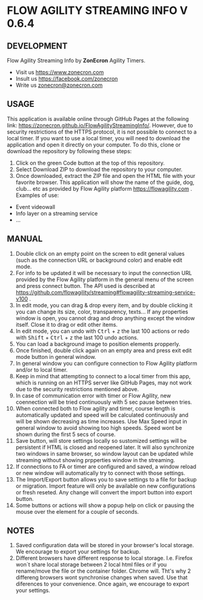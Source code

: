 # FLOW AGILITY STREAMING INFO V 0.6.4

## DEVELOPMENT
Flow Agility Streaming Info by **ZonEcron** Agility Timers. 
 - Visit us https://www.zonecron.com
 - Insult us https://facebook.com/zonecron
 - Write us zonecron@zonecron.com

## USAGE
This application is available online through GitHub Pages at the following link: https://zonecron.github.io/FlowAgilityStreamingInfo/. However, due to security restrictions of the HTTPS protocol, it is not possible to connect to a local timer.
If you want to use a local timer, you will need to download the application and open it directly on your computer. To do this, clone or download the repository by following these steps:
1. Click on the green Code button at the top of this repository.
2. Select Download ZIP to download the repository to your computer.
3. Once downloaded, extract the ZIP file and open the HTML file with your favorite browser.
This application will show the name of the guide, dog, club... etc as provided by Flow Agility platform https://flowagility.com .  
Examples of use:
- Event videowall
- Info layer on a streaming service
- ...

## MANUAL
1. Double click on an empty point on the screen to edit general values ​​(such as the connection URL or background color) and enable edit mode.
2. For info to be updated it will be necessary to input the connection URL provided by the Flow Agility platform in the general menu of the screen and press connect button. The API used is described at https://github.com/flowagility/streaming#flowagility-streaming-service-v100 .
3. In edit mode, you can drag & drop every item, and by double clicking it you can change its size, color, transparency, texts... If any properties window is open, you cannot drag and drop anything except the window itself. Close it to drag or edit other items.
4. In edit mode, you can undo with <kbd>Ctrl</kbd> + <kbd>z</kbd> the last 100 actions or redo with <kbd>Shift</kbd> + <kbd>Ctrl</kbd> + <kbd>z</kbd> the last 100 undo actions.
5. You can load a background image to position elements propperly.
6. Once finished, double click again on an empty area and press exit edit mode button in general window.
7. In general window you can configure connection to Flow Agility platform and/or to local timer.
8. Keep in mind that attempting to connect to a local timer from this app, which is running on an HTTPS server like GitHub Pages, may not work due to the security restrictions mentioned above.
9. In case of communication error with timer or Flow Agility, new coennection will be tried continuously with 5 sec pause between tries.
10. When connected both to Flow agility and timer, course length is automatically updated and speed will be calculated continuously and will be shown decreasing as time increases. Use Max Speed input in general window to avoid showing too high speeds. Speed wont be shown during the first 5 secs of course.
11. Save button, will store settings locally so sustomized settings will be persistent if HTML is closed and reopened later. It will also synchronize two windows in same browser, so window layout can be updated while streaming without showing prpperties window in the streaming.
12. If connections to FA or timer are configured and saved, a window reload or new window will automatically try to connect with those settings.
13. The Import/Export button allows you to save settings to a file for backup or migration. Import feature will only be available on new configurations or fresh reseted. Any change will convert the import button into export button.
14. Some buttons or actions will show a popup help on click or pausing the mouse over the element for a couple of seconds.

## NOTES
1. Saved configuration data will be stored in your browser's local storage. We encourage to export your settings for backup.
2. Different browsers have different response to local storage. I.e. Firefox won´t share local storage between 2 local html files or if you rename/move the file or the container folder. Chrome will. Tht's why 2 differeng browsers wont synchronise changes when saved. Use that diferences to your convenience. Once again, we encourage to export your settings.
